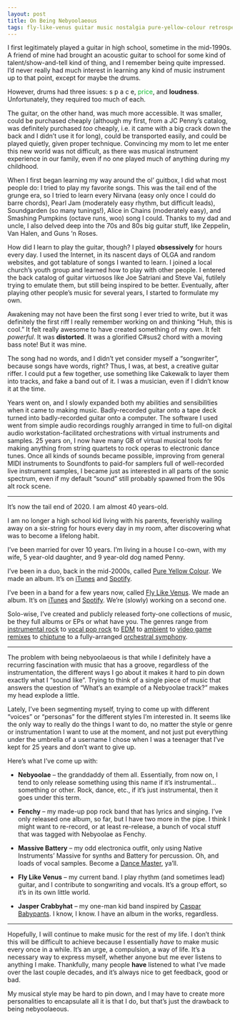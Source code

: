```yaml
---
layout: post
title: On Being Nebyoolaeous
tags: fly-like-venus guitar music nostalgia pure-yellow-colour retrospective
---
```


I first legitimately played a guitar in high school, sometime in the mid-1990s. A friend of mine had brought an acoustic guitar to school for some kind of talent/show-and-tell kind of thing, and I remember being quite impressed. I&#8217;d never really had much interest in learning any kind of music instrument up to that point, except for maybe the drums.

However, drums had three issues: s p a c e, <span style="color: #0B0"><span style="color:#0fba2c" class="has-inline-color">price</span></span>, and **loudness**. Unfortunately, they required too much of each.

<!--more-->

The guitar, on the other hand, was much more accessible. It was smaller, could be purchased cheaply (although my first, from a JC Penny&#8217;s catalog, was definitely purchased _too_ cheaply, i.e. it came with a big crack down the back and I didn&#8217;t use it for long), could be transported easily, and could be played quietly, given proper technique. Convincing my mom to let me enter this new world was not difficult, as there was musical instrument experience in our family, even if no one played much of anything during my childhood.

When I first began learning my way around the ol&#8217; guitbox, I did what most people do: I tried to play my favorite songs. This was the tail end of the grunge era, so I tried to learn every Nirvana (easy only once I could do barre chords), Pearl Jam (moderately easy rhythm, but difficult leads), Soundgarden (so many tunings!), Alice in Chains (moderately easy), and Smashing Pumpkins (octave runs, woo) song I could. Thanks to my dad and uncle, I also delved deep into the 70s and 80s big guitar stuff, like Zeppelin, Van Halen, and Guns &#8216;n Roses.

How did I learn to play the guitar, though? I played **obsessively** for hours every day. I used the Internet, in its nascent days of OLGA and random websites, and got tablature of songs I wanted to learn. I joined a local church&#8217;s youth group and learned how to play with other people. I entered the back catalog of guitar virtuosos like Joe Satriani and Steve Vai, futilely trying to emulate them, but still being inspired to be better. Eventually, after playing other people&#8217;s music for several years, I started to formulate my own.

Awakening may not have been the first song I ever tried to write, but it was definitely the first riff I really remember working on and thinking &#8220;Huh, this is cool.&#8221; It felt really awesome to have created something of my own. It felt _powerful_. It was **distorted**. It was a glorified C#sus2 chord with a moving bass note! But it was mine.

The song had no words, and I didn&#8217;t yet consider myself a &#8220;songwriter&#8221;, because songs have words, right? Thus, I was, at best, a creative guitar riffer. I could put a few together, use something like Cakewalk to layer them into tracks, and fake a band out of it. I was a musician, even if I didn&#8217;t know it at the time.

Years went on, and I slowly expanded both my abilities and sensibilities when it came to making music. Badly-recorded guitar onto a tape deck turned into badly-recorded guitar onto a computer. The software I used went from simple audio recordings roughly arranged in time to full-on digital audio workstation-facilitated orchestrations with virtual instruments and samples. 25 years on, I now have many GB of virtual musical tools for making anything from string quartets to rock operas to electronic dance tunes. Once all kinds of sounds became possible, improving from general MIDI instruments to Soundfonts to paid-for samplers full of well-recorded live instrument samples, I became just as interested in all parts of the sonic spectrum, even if my default &#8220;sound&#8221; still probably spawned from the 90s alt rock scene.

<hr class="wp-block-separator" />

It&#8217;s now the tail end of 2020. I am almost 40 years-old.

I am no longer a high school kid living with his parents, feverishly wailing away on a six-string for hours every day in my room, after discovering what was to become a lifelong habit.

I&#8217;ve been married for over 10 years. I&#8217;m living in a house I co-own, with my wife, 5 year-old daughter, and 9 year-old dog named Penny.

I&#8217;ve been in a duo, back in the mid-2000s, called [Pure Yellow Colour](https://pureyellow.bandcamp.com). We made an album. It&#8217;s on <a href="https://music.apple.com/us/album/primary/279571887" data-type="URL" data-id="https://music.apple.com/us/album/primary/279571887">iTunes</a> and <a href="https://open.spotify.com/album/25cIh0pbxsRIfgLD5QRpIV" data-type="URL" data-id="https://open.spotify.com/album/25cIh0pbxsRIfgLD5QRpIV">Spotify</a>.

I&#8217;ve been in a band for a few years now, called [Fly Like Venus](https://flylikevenus.bandcamp.com). We made an album. It&#8217;s on [iTunes](https://music.apple.com/us/album/scenes/1250933105) and [Spotify](https://open.spotify.com/album/1ihBm7GuciNaOlyqCRyxwi). We&#8217;re (slowly) working on a second one.

Solo-wise, I&#8217;ve created and publicly released forty-one collections of music, be they full albums or EPs or what have you. The genres range from [instrumental rock](https://nebyoolae.bandcamp.com/album/zoetic) to [vocal pop rock](https://fenchy.bandcamp.com/album/puttery) to [EDM](https://nebyoolae.bandcamp.com/album/soothe-the-savage-beats) to [ambient](https://nebyoolae.bandcamp.com/album/marcos-minefield-ost) to [video game remixes](https://nebyoolae.bandcamp.com/album/gamey-amalgam) to [chiptune](https://nebyoolae.bandcamp.com/album/average-town) to a fully-arranged [orchestral symphony](https://nebyoolae.bandcamp.com/album/dumeh-in-cm-op-1-no-1).

<hr class="wp-block-separator" />

The problem with being nebyoolaeous is that while I definitely have a recurring fascination with music that has a groove, regardless of the instrumentation, the different ways I go about it makes it hard to pin down exactly what I &#8220;sound like&#8221;. Trying to think of a single piece of music that answers the question of &#8220;What&#8217;s an example of a Nebyoolae track?&#8221; makes my head explode a little.

Lately, I&#8217;ve been segmenting myself, trying to come up with different &#8220;voices&#8221; or &#8220;personas&#8221; for the different styles I&#8217;m interested in. It seems like the only way to really do the things I want to do, no matter the style or genre or instrumentation I want to use at the moment, and not just put everything under the umbrella of a username I chose when I was a teenager that I&#8217;ve kept for 25 years and don&#8217;t want to give up.

Here&#8217;s what I&#8217;ve come up with:

* **Nebyoolae** &#8211; the granddaddy of them all. Essentially, from now on, I tend to only release something using this name if it&#8217;s instrumental&#8230;something or other. Rock, dance, etc., if it&#8217;s just instrumental, then it goes under this term.

* **Fenchy** &#8211; my made-up pop rock band that has lyrics and singing. I&#8217;ve only released one album, so far, but I have two more in the pipe. I think I might want to re-record, or at least re-release, a bunch of vocal stuff that was tagged with Nebyoolae as Fenchy.

* **Massive Battery** &#8211; my odd electronica outfit, only using Native Instruments&#8217; Massive for synths and Battery for percussion. Oh, and loads of vocal samples. Become a [Dance Master](https://soundcloud.com/massive-battery/dance-master), ya&#8217;ll.
* **Fly Like Venus** &#8211; my current band. I play rhythm (and sometimes lead) guitar, and I contribute to songwriting and vocals. It&#8217;s a group effort, so it&#8217;s in its own little world.

* **Jasper Crabbyhat** &#8211; my one-man kid band inspired by [Caspar Babypants](https://babypantsmusic.com/home). I know, I know. I have an album in the works, regardless.

<hr class="wp-block-separator" />

Hopefully, I will continue to make music for the rest of my life. I don&#8217;t think this will be difficult to achieve because I essentially _have_ to make music every once in a while. It&#8217;s an urge, a compulsion, a way of life. It&#8217;s a necessary way to express myself, whether anyone but me ever listens to anything I make. Thankfully, many people **have** listened to what I&#8217;ve made over the last couple decades, and it&#8217;s always nice to get feedback, good or bad.

My musical style may be hard to pin down, and I may have to create more personalities to encapsulate all it is that I do, but that&#8217;s just the drawback to being nebyoolaeous.
